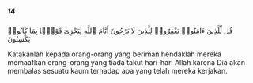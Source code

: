 ##### 14

<span class="ayah">قُل لِّلَّذِينَ ءَامَنُوا۟ يَغْفِرُوا۟ لِلَّذِينَ لَا يَرْجُونَ أَيَّامَ ٱللَّهِ لِيَجْزِىَ قَوْمًۢا بِمَا كَانُوا۟ يَكْسِبُونَ</span>

<span class="ayah_translation">Katakanlah kepada orang-orang yang beriman hendaklah mereka memaafkan orang-orang yang tiada takut hari-hari Allah karena Dia akan membalas sesuatu kaum terhadap apa yang telah mereka kerjakan.</span>
